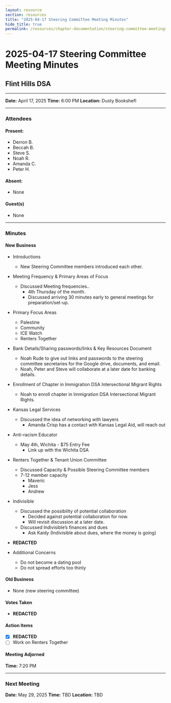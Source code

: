 ```yaml
---
layout: resource
section: resources
title: "2025-04-17 Steering Committee Meeting Minutes"
hide_title: true
permalink: /resources/chapter-documentation/steering-committee-meetings/files/2025-04-17-steering-committee-meeting/
---
```


# 2025-04-17 Steering Committee Meeting Minutes

## Flint Hills DSA

***


**Date:** April 17, 2025
**Time:** 6:00 PM
**Location:** Dusty Bookshefl

***

### Attendees

#### Present:

- Derron B.
- Beccah B.
- Steve S.
- Noah R.
- Amanda C.
- Peter H.
  
#### Absent:

- None

#### Guest(s)

- None
***

### Minutes

#### New Business

- Introductions
  - New Steering Committee members introduced each other.
- Meeting Frequency & Primary Areas of Focus
  - Discussed Meeting frequencies..
    - 4th Thursday of the month.
    - Discussed arriving 30 minutes early to general meetings for preparation/set-up.
- Primary Focus Areas
  - Palestine
  - Community
  -  ICE Watch
  - Renters Together 
- Bank Details/Sharing passwords/links & Key Resources Document
  - Noah Rude to give out links and passwords to the steering committee secretaries for the Google drive, documents, and email.
  - Noah, Peter and Steve will collaborate at a later date for banking details.
- Enrollment of Chapter in Immigration DSA Intersectional Migrant Rights
  - Noah to enroll chapter in Immigration DSA Intersectional Migrant Rights.
- Kansas Legal Services
  - Discussed the idea of networking with lawyers
    - Amanda Crisp has a contact with Kansas Legal Aid, will reach out
- Anti-racism Educator
  - May 4th, Wichita - $75 Entry Fee
    - Link up with the Wichita DSA
- Renters Together & Tenant Union Committee
  - Discussed Capacity & Possible Steering Committee members
  - 7-12 member capacity
    - Maveric
    - Jess
    - Andrew
 
- Indivisible
  - Discussed the possibility of potential collaboration
    - Decided against potential collaboration for now.
    - Will revisit discussion at a later date.
  - Discussed Indivisible’s finances and dues
    - Ask Kaidy (Indivisible about dues, where the money is going)
- **REDACTED**
- Additional Concerns
  - Do not become a dating pool
  - Do not spread efforts too thinly


#### Old Business

- None (new steering committee)

#### Votes Taken

- **REDACTED**
 
#### Action Items

- [x] **REDACTED**
- [ ] Work on Renters Together

#### Meeting Adjorned

**Time:** 7:20 PM

***

### Next Meeting

**Date:** May 29, 2025
**Time:** TBD
**Location:** TBD


